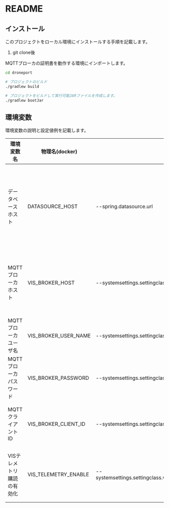 # README

## インストール

このプロジェクトをローカル環境にインストールする手順を記載します。

1. git clone後

MQTTブローカの証明書を動作する環境にインポートします。

```bash
cd droneport

# プロジェクトのビルド
./gradlew build  

# プロジェクトをビルドして実行可能JARファイルを作成します。
./gradlew bootJar
```

## 環境変数

環境変数の説明と設定値例を記載します。

| 環境変数名                             | 物理名(docker)              | 環境変数名                                                                 | 説明                                           | 設定値例                             |
|----------------------------------------|-----------------------------|----------------------------------------------------------------------------|------------------------------------------------|--------------------------------------|
| データベースホスト                     | DATASOURCE_HOST             | --spring.datasource.url                                                    | DBの接続先です。接続先ホスト名指定してください | db                                   |
| MQTTブローカホスト                     | VIS_BROKER_HOST             | --systemsettings.settingclass.visConnectInfo.brokerUrl                     | MQTTの接続先です。URLのみ指定可能です          | ssl://mqtt.{接続先情報}:{ポート番号} |
| MQTTブローカユーザ名                   | VIS_BROKER_USER_NAME        | --systemsettings.settingclass.visConnectInfo.userName                      | MQTTのユーザ名です                             | admin                                |
| MQTTブローカパスワード                 | VIS_BROKER_PASSWORD         | --systemsettings.settingclass.visConnectInfo.password                      | MQTTのパスワードです                           | ー                                   |
| MQTTクライアントID                     | VIS_BROKER_CLIENT_ID        | --systemsettings.settingclass.visConnectInfo.clientId                      | MQTTのクライアントIDです                       | mqttDroneportServiceClientDc         |
| VISテレメトリ購読の有効化              | VIS_TELEMETRY_ENABLE        | --systemsettings.settingclass.visConnectInfo.enableSubscribeTelemetryInfo  | VISテレメトリ購読の有効化です                  | true                                 |
